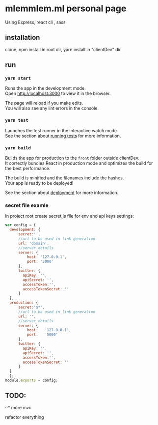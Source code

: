 # mlemmlem.ml personal page
Using Express, react cli , sass


## installation

clone, npm install in root dir, yarn install in "clientDev" dir


## run

### `yarn start`

Runs the app in the development mode.<br />
Open [http://localhost:3000](http://localhost:3000) to view it in the browser.

The page will reload if you make edits.<br />
You will also see any lint errors in the console.

### `yarn test`

Launches the test runner in the interactive watch mode.<br />
See the section about [running tests](https://facebook.github.io/create-react-app/docs/running-tests) for more information.

### `yarn build`

Builds the app for production to the `front` folder outside clientDev.<br />
It correctly bundles React in production mode and optimizes the build for the best performance.

The build is minified and the filenames include the hashes.<br />
Your app is ready to be deployed!

See the section about [deployment](https://facebook.github.io/create-react-app/docs/deployment) for more information.










### secret file examle

In project root create secret.js file for env and api keys settings: 

```javascript
var config = {
  development: {
      secret:'',
      //url to be used in link generation
      url: 'domain',
      //server details
      server: {
          host: '127.0.0.1',
          port: '5000'
      },
      twitter: {
        apiKey: '',
        apiSecret: '',
        accessToken:'',
        accessTokenSecret: ''
      }
  },
  production: {
      secret:'$*',
      //url to be used in link generation
      url: '',
      //server details
      server: {
          host:   '127.0.0.1',
          port:   '5000'
      },
      twitter: {
        apiKey: '',
        apiSecret: '',
        accessToken:'',
        accessTokenSecret: ''
      }
  }
  };
module.exports = config;
```


## TODO: 
⋅⋅* more mvc

refactor everything 